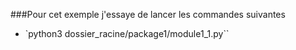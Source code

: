 ###Pour cet exemple j'essaye de lancer les commandes suivantes

- `python3 dossier_racine/package1/module1_1.py``
